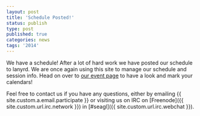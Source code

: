 ```yaml
---
layout: post
title: 'Schedule Posted!'
status: publish
type: post
published: true
categories: news
tags: '2014'
---
```


We have a schedule! After a lot of hard work we have posted our schedule to
lanyrd. We are once again using this site to manage our schedule and session
info. Head on over to [our event page](http://lanyrd.com/2014/seagl/) to have
a look and mark your calendars!

Feel free to contact us if you have any questions, either by
emailing {{ site.custom.a.email.participate }}
or visiting us on IRC on
[Freenode]({{ site.custom.url.irc.network }}) in
[#seagl]({{ site.custom.url.irc.webchat }}).
